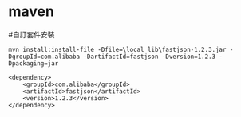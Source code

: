 # maven

#自訂套件安裝

    mvn install:install-file -Dfile=\local_lib\fastjson-1.2.3.jar -DgroupId=com.alibaba -DartifactId=fastjson -Dversion=1.2.3 -Dpackaging=jar

    <dependency>
        <groupId>com.alibaba</groupId>
        <artifactId>fastjson</artifactId>
        <version>1.2.3</version>
    </dependency>
